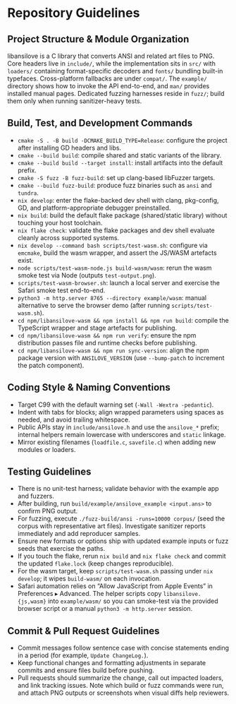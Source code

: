 # Repository Guidelines

## Project Structure & Module Organization
libansilove is a C library that converts ANSI and related art files to PNG. Core headers live in `include/`, while the implementation sits in `src/` with `loaders/` containing format-specific decoders and `fonts/` bundling built-in typefaces. Cross-platform fallbacks are under `compat/`. The `example/` directory shows how to invoke the API end-to-end, and `man/` provides installed manual pages. Dedicated fuzzing harnesses reside in `fuzz/`; build them only when running sanitizer-heavy tests.

## Build, Test, and Development Commands
- `cmake -S . -B build -DCMAKE_BUILD_TYPE=Release`: configure the project after installing GD headers and libs.
- `cmake --build build`: compile shared and static variants of the library.
- `cmake --build build --target install`: install artifacts into the default prefix.
- `cmake -S fuzz -B fuzz-build`: set up clang-based libFuzzer targets.
- `cmake --build fuzz-build`: produce fuzz binaries such as `ansi` and `tundra`.
- `nix develop`: enter the flake-backed dev shell with clang, pkg-config, GD, and platform-appropriate debugger preinstalled.
- `nix build`: build the default flake package (shared/static library) without touching your host toolchain.
- `nix flake check`: validate the flake packages and dev shell evaluate cleanly across supported systems.
- `nix develop --command bash scripts/test-wasm.sh`: configure via `emcmake`, build the wasm wrapper, and assert the JS/WASM artefacts exist.
- `node scripts/test-wasm-node.js build-wasm/wasm`: rerun the wasm smoke test via Node (outputs `test-output.png`).
- `scripts/test-wasm-browser.sh`: launch a local server and exercise the Safari smoke test end-to-end.
- `python3 -m http.server 8765 --directory example/wasm`: manual alternative to serve the browser demo (after running `scripts/test-wasm.sh`).
- `cd npm/libansilove-wasm && npm install && npm run build`: compile the TypeScript wrapper and stage artefacts for publishing.
- `cd npm/libansilove-wasm && npm run verify`: ensure the npm distribution passes file and runtime checks before publishing.
- `cd npm/libansilove-wasm && npm run sync-version`: align the npm package version with `ANSILOVE_VERSION` (use `--bump-patch` to increment the patch component).

## Coding Style & Naming Conventions
- Target C99 with the default warning set (`-Wall -Wextra -pedantic`).
- Indent with tabs for blocks; align wrapped parameters using spaces as needed, and avoid trailing whitespace.
- Public APIs stay in `include/ansilove.h` and use the `ansilove_*` prefix; internal helpers remain lowercase with underscores and `static` linkage.
- Mirror existing filenames (`loadfile.c`, `savefile.c`) when adding new modules or loaders.

## Testing Guidelines
- There is no unit-test harness; validate behavior with the example app and fuzzers.
- After building, run `build/example/ansilove_example <input.ans>` to confirm PNG output.
- For fuzzing, execute `./fuzz-build/ansi -runs=10000 corpus/` (seed the corpus with representative art files). Investigate sanitizer reports immediately and add reproducer samples.
- Ensure new formats or options ship with updated example inputs or fuzz seeds that exercise the paths.
- If you touch the flake, rerun `nix build` and `nix flake check` and commit the updated `flake.lock` (keep changes reproducible).
- For the wasm target, keep `scripts/test-wasm.sh` passing under `nix develop`; it wipes `build-wasm/` on each invocation.
- Safari automation relies on “Allow JavaScript from Apple Events” in Preferences ▸ Advanced. The helper scripts copy `libansilove.{js,wasm}` into `example/wasm/` so you can smoke-test via the provided browser script or a manual `python3 -m http.server` session.

## Commit & Pull Request Guidelines
- Commit messages follow sentence case with concise statements ending in a period (for example, `Update ChangeLog.`).
- Keep functional changes and formatting adjustments in separate commits and ensure files build before pushing.
- Pull requests should summarize the change, call out impacted loaders, and link tracking issues. Note which build or fuzz commands were run, and attach PNG outputs or screenshots when visual diffs help reviewers.

